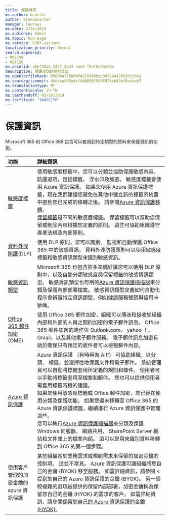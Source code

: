 ```yaml
---
title: 保護資訊
ms.author: bcarter
author: brendacarter
manager: laurawi
ms.date: 4/26/2019
ms.audience: Admin
ms.topic: hub-page
ms.service: O365-seccomp
localization_priority: Normal
search.appverid:
- MOE150
- MET150
ms.assetid: a6ef28a4-2447-4b43-aae2-f5af6d53c68e
description: 保護資訊的登陸頁面
ms.openlocfilehash: 696684778604f4259166bdc3059944285833cba1
ms.sourcegitcommit: 4eb4ca899adcf4d86501530f875eb49af8cdaeb7
ms.translationtype: MT
ms.contentlocale: zh-TW
ms.lasthandoff: 05/16/2019
ms.locfileid: "34083176"
---
```

# <a name="protect-information"></a>保護資訊

Microsoft 365 和 Office 365 包含可以套用到特定類型的資料來保護資訊的功能。


|**功能**|**詳細資訊**|
|:-----|:-----|
|[敏感度標籤](sensitivity-labels.md) <br/> |使用敏感度標籤中，您可以分類並協助保護敏感內容。 防護選項，包括標籤、 浮水印及加密。 敏感度標籤會使用 Azure 資訊保護。 如果您使用 Azure 資訊保護標籤，現在我們建議您避免在其他中建立新的標籤系統置中直到您已完成的移轉之後。 請參閱[Azure 資訊保護移轉](https://docs.microsoft.com/en-us/azure/information-protection/configure-policy-migrate-labels)。 <br/> [保留標籤](retention-policies.md)是不同的敏感度標籤。 保留標籤可以幫助您保留或刪除內容根據您定義的原則。 這些可協助組織遵守產業法規及內部原則。|
|[資料外洩防護](data-loss-prevention-policies.md)(DLP)  <br/> |使用 DLP 原則，您可以識別、 監視和自動保護 Office 365 中的敏感資訊。 資料外洩防護原則可以使用敏感度標籤和敏感資訊類型來識別敏感資訊。 <br/> |
|[敏感資訊類型](what-the-sensitive-information-types-look-for.md) <br/> |Microsoft 365 也包含許多準備好讓您可以使用 DLP 原則中，以及自動分類敏感度與保留標籤的敏感資訊類型。 敏感資訊類型也可用的[Azure 資訊保護掃描器](https://docs.microsoft.com/en-us/azure/information-protection/deploy-aip-scanner)來分類及保護內部部署檔案。 敏感資訊類型定義如何自動化程序會辨識特定資訊類型，例如健康服務號碼與信用卡號碼。   <br/> |
|[Office 365 郵件加密](ome.md)(OME)  <br/> |使用 Office 365 郵件加密，組織可以傳送和接收您組織內部和外部的人員之間的加密的電子郵件訊息。 Office 365 郵件加密的運作與 Outlook.com、 yahoo ！、 Gmail，以及其他電子郵件服務。 電子郵件訊息加密有助於確保只有預定的收件者可以檢視郵件內容。 <br/> |
|[Azure 資訊保護](https://docs.microsoft.com/en-us/azure/information-protection/)<br/> |Azure 資訊保護 （有時稱為 AIP） 可協助組織，以分類、 標籤，並選擇性地保護文件和電子郵件。 系統管理員可以自動將標籤套用所定義的規則和條件。 使用者可以手動將標籤套用至檔案和郵件。 您也可以提供使用者需套用標籤時機的建議。<br/> 如果您使用敏感度標籤或 Office 郵件加密，您已經在使用分類及保護功能。 如果您還未移轉至 Office 365 的 Azure 資訊保護標籤，繼續進行 Azure 資訊保護中管理這些。  <br/>您可以執行[Azure 資訊保護掃描器](https://docs.microsoft.com/en-us/azure/information-protection/deploy-aip-scanner)來分類及保護 Windows 伺服器、 網路共用、 SharePoint Server 網站和文件庫上的檔案內部。 這可以是用來識別資料移轉到 Office 365 的第一個步驟。
|使用客戶管理的加密金鑰的 azure 資訊保護 <br/> |某些組織基於業務需求或規範需求来保留的加密金鑰的控制項。 這並不常見。 Azure 資訊保護可讓組織將您自己的金鑰 (BYOK) 移至服務。 如需詳細資訊，請參閱 <<c0>提到您自己的 Azure 資訊保護的金鑰 (BYOK)。 另一個較複雜的選項被提供的保留內部部署，加密金鑰稱為保留您自己的金鑰 (HYOK) 的需求的客戶。  如需詳細資訊，請參閱[保留您自己的 Azure 資訊保護的金鑰 (HYOK)](https://docs.microsoft.com/en-us/azure/information-protection/configure-adrms-restrictions)。 <br/> |
    

